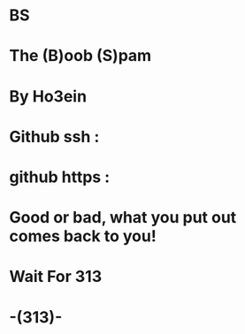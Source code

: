 # BS
# The (B)oob (S)pam
# By Ho3ein
# Github ssh : 
# github https : 
# Good or bad, what you put out comes back to you!
# Wait For 313
# -(313)-
